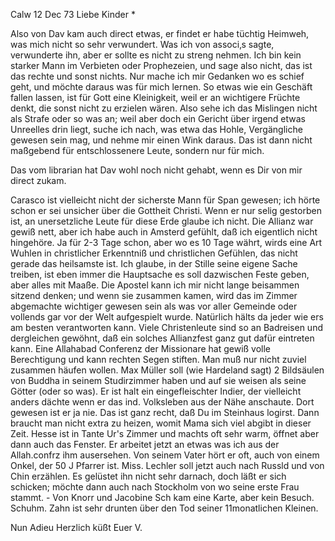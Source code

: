  Calw 12 Dec 73
Liebe Kinder <Fried>*

Also von Dav kam auch direct etwas, er findet er habe tüchtig Heimweh, was mich nicht so sehr verwundert. Was ich von associ‚s sagte, verwunderte ihn, aber er sollte es nicht zu streng nehmen. Ich bin kein starker Mann im Verbieten oder Prophezeien, und sage also nicht, das ist das rechte und sonst nichts. Nur mache ich mir Gedanken wo es schief geht, und möchte daraus was für mich lernen. So etwas wie ein Geschäft fallen lassen, ist für Gott eine Kleinigkeit, weil er an wichtigere Früchte denkt, die sonst nicht zu erzielen wären. Also sehe ich das Mislingen nicht als Strafe oder so was an; weil aber doch ein Gericht über irgend etwas Unreelles drin liegt, suche ich nach, was etwa das Hohle, Vergängliche gewesen sein mag, und nehme mir einen Wink daraus. Das ist dann nicht maßgebend für entschlossenere Leute, sondern nur für mich.

Das vom librarian hat Dav wohl noch nicht gehabt, wenn es Dir von mir direct zukam.

Carasco ist vielleicht nicht der sicherste Mann für Span gewesen; ich hörte schon er sei unsicher über die Gottheit Christi. Wenn er nur selig gestorben ist, an unersetzliche Leute für diese Erde glaube ich nicht. Die Allianz war gewiß nett, aber ich habe auch in Amsterd gefühlt, daß ich eigentlich nicht hingehöre. Ja für 2-3 Tage schon, aber wo es 10 Tage währt, wirds eine Art Wuhlen in christlicher Erkenntniß und christlichen Gefühlen, das nicht gerade das heilsamste ist. Ich glaube, in der Stille seine eigene Sache treiben, ist eben immer die Hauptsache es soll dazwischen Feste geben, aber alles mit Maaße. Die Apostel kann ich mir nicht lange beisammen sitzend denken; und wenn sie zusammen kamen, wird das im Zimmer abgemachte wichtiger gewesen sein als was vor aller Gemeinde oder vollends gar vor der Welt aufgespielt wurde. Natürlich hälts da jeder wie ers am besten verantworten kann. Viele Christenleute sind so an Badreisen und dergleichen gewöhnt, daß ein solches Allianzfest ganz gut dafür eintreten kann. Eine Allahabad Conferenz der Missionare hat gewiß volle Berechtigung und kann rechten Segen stiften. Man muß nur nicht zuviel zusammen häufen wollen. 
Max Müller soll (wie Hardeland sagt) 2 Bildsäulen von Buddha in seinem Studirzimmer haben und auf sie weisen als seine Götter (oder so was). Er ist halt ein eingefleischter Indier, der vielleicht anders dächte wenn er das ind. Volksleben aus der Nähe anschaute. Dort gewesen ist er ja nie. 
Das ist ganz recht, daß Du im Steinhaus logirst. Dann braucht man nicht extra zu heizen, womit Mama sich viel abgibt in dieser Zeit. Hesse ist in Tante Ur's Zimmer und machts oft sehr warm, öffnet aber dann auch das Fenster. Er arbeitet jetzt an etwas was ich aus der Allah.confrz ihm ausersehen. Von seinem Vater hört er oft, auch von einem Onkel, der 50 J Pfarrer ist. Miss. Lechler soll jetzt auch nach Russld und von Chin erzählen. Es gelüstet ihn nicht sehr darnach, doch läßt er sich schicken; möchte dann auch nach Stockholm von wo seine erste Frau stammt. - Von Knorr und Jacobine Sch kam eine Karte, aber kein Besuch. Schuhm. Zahn ist sehr drunten über den Tod seiner 11monatlichen Kleinen.

Nun Adieu Herzlich küßt
 Euer V.
